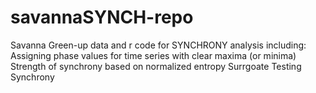 # savannaSYNCH-repo
Savanna Green-up data and r code for SYNCHRONY analysis including:
Assigning phase values for time series with clear maxima (or minima)
Strength of synchrony based on normalized entropy
Surrgoate Testing Synchrony
